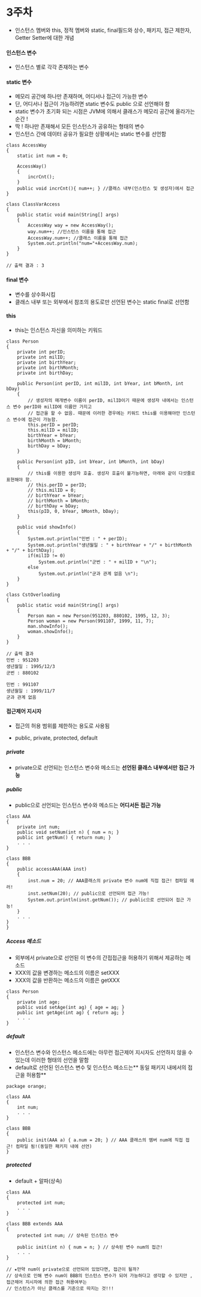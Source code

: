 # 3주차

* 인스턴스 멤버와 this, 정적 멤버와 static, final필드와 상수, 패키지, 접근 제한자, Getter Setter에 대한 개념

#### 인스턴스 변수

* 인스턴스 별로 각각 존재하는 변수

#### static 변수

* 메모리 공간에 하나만 존재하며, 어디서나 접근이 가능한 변수
* 단, 어디서나 접근이 가능하려면 static 변수도 public 으로 선언해야 함
* static 변수가 초기화 되는 시점은 JVM에 의해서 클래스가 메모리 공간에 올라가는 순간 !
* 딱 ! 하나만 존재해서 모든 인스턴스가 공유하는 형태의 변수
* 인스턴스 간에 데이터 공유가 필요한 상황에서는 static 변수를 선언함

```
class AccessWay
{
    static int num = 0;

    AccessWay()
    {
        incrCnt();
    }
    public void incrCnt(){ num++; } //클래스 내부(인스턴스 및 생성자)에서 접근
}

class ClassVarAccess
{
    public static void main(String[] args)
    {
        AccessWay way = new AccessWay();
        way.num++; //인스턴스 이름을 통해 접근
        AccessWay.num++; //클래스 이름을 통해 접근
        System.out.println("num="+AccessWay.num);
    }
}

// 출력 결과 : 3
```

#### final 변수

* 변수를 상수화시킴
* 클래스 내부 또는 외부에서 참조의 용도로만 선언된 변수는 static final로 선언함

#### this

* this는 인스턴스 자신을 의미하는 키워드

```
class Person
{
    private int perID;
    private int milID;
    private int birthYear;
    private int birthMonth;
    private int birthDay;

    public Person(int perID, int milID, int bYear, int bMonth, int bDay)
    {
        // 생성자의 매개변수 이름이 perID, milID이기 때문에 생성자 내에서는 인스턴스 변수 perID와 milID에 이름만 가지고 
        // 접근을 할 수 없음. 때문에 이러한 경우에는 키워드 this를 이용해야만 인스턴스 변수에 접근이 가능함.
        this.perID = perID; 
        this.milID = milID;
        birthYear = bYear;
        birthMonth = bMonth;
        birthDay = bDay;
    }

    public Person(int pID, int bYear, int bMonth, int bDay)
    {
        // this를 이용한 생성자 호출. 생성자 호출이 불가능하면, 아래와 같이 다섯줄로 표현해야 함.
        // this.perID = perID;
        // this.milID = 0;
        // birthYear = bYear;
        // birthMonth = bMonth;
        // birthDay = bDay;
        this(pID, 0, bYear, bMonth, bDay);
    }

    public void showInfo()
    {
        System.out.println("민번 : " + perID);
        System.out.println("생년월일 : " + birthYear + "/" + birthMonth + "/" + birthDay);
        if(milID != 0)
            System.out.println("군번 : " + milID + "\n");
        else
            System.out.println("군과 관계 없음 \n");
    }
}

class CstOverloading
{
    public static void main(String[] args)
    {
        Person man = new Person(951203, 880102, 1995, 12, 3);
        Person woman = new Person(991107, 1999, 11, 7);
        man.showInfo();
        woman.showInfo();
    }
}

// 출력 결과
민번 : 951203
생년월일 : 1995/12/3
군번 : 880102

민번 : 991107
생년월일 : 1999/11/7
군과 관계 없음
```

#### 접근제어 지시자

* 접근의 허용 범위를 제한하는 용도로 사용됨

* public, private, protected, default

##### private

* private으로 선언되는 인스턴스 변수와 메소드는 **선언된 클래스 내부에서만 접근 가능**

##### public

* public으로 선언되는 인스턴스 변수와 메소드는 **어디서든 접근 가능**

```
class AAA
{
    private int num;
    public void setNum(int n) { num = n; }
    public int getNum() { return num; }
    . . .
}

class BBB
{
    public accessAAA(AAA inst)
    {
        inst.num = 20; // AAA클래스의 private 변수 num에 직접 접근! 컴파일 에러!
        inst.setNum(20); // public으로 선언되어 접근 가능!
        System.out.println(inst.getNum()); // public으로 선언되어 접근 가능!
    }
    . . .
}
}
```

##### Access 메소드

* 외부에서 private으로 선언된 이 변수의 간접접근을 허용하기 위해서 제공하는 메소드
* XXX의 값을 변경하는 메소드의 이름은 setXXX
* XXX의 값을 반환하는 메소드의 이름은 getXXX

```
class Person
{
    private int age;
    public void setAge(int ag) { age = ag; }
    public int getAge(int ag) { return ag; }
    . . .
}
```

##### default

* 인스턴스 변수와 인스턴스 메소드에는 아무런 접근제어 지시자도 선언하지 않을 수 있는데 이러한 형태의 선언을 말함
* default로 선언된 인스턴스 변수 및 인스턴스 메소드는** 동일 패키지 내에서의 접근을 허용함**

```
package orange;

class AAA
{
    int num;
    . . .
}

class BBB
{
    public init(AAA a) { a.num = 20; } // AAA 클래스의 멤버 num에 직접 접근! 컴파일 됨!(동일한 패키지 내에 선언)
}
```

##### protected

* default + 알파\(상속\)

```
class AAA
{
    protected int num;
    . . .
}

class BBB extends AAA
{
    protected int num; // 상속된 인스턴스 변수

    public init(int n) { num = n; } // 상속된 변수 num의 접근!
    . . .
}

// ★만약 num이 private으로 선언되어 있었다면, 접근이 될까?
// 상속으로 인해 변수 num이 BBB의 인스턴스 변수가 되어 가능하다고 생각할 수 있지만 , 접근제어 지시자에 의한 접근 허용여부는
// 인스턴스가 아닌 클래스를 기준으로 따지는 것!!!
```



